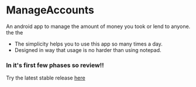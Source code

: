 # ManageAccounts
An android app to manage the amount of money you took or lend to anyone. the the 
* The simplicity helps you to use this app so many times a day.
* Designed in way that usage is no harder than using notepad.

### In it's first few phases so review!!
Try the latest stable release [here](https://github.com/ilayaraja97/ManageAccounts/raw/test/app/build/outputs/apk/app-debug.apk) 
